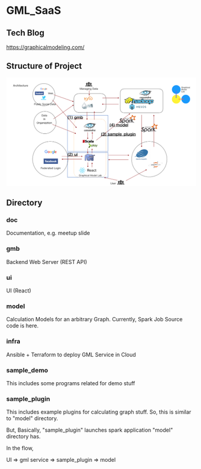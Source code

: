 # GML_SaaS

## Tech Blog

https://graphicalmodeling.com/

## Structure of Project

![top-page](https://github.com/GraphicalModelLab/GML_SaaS/blob/master-with-infra/doc/Architecture.png)


## Directory

### doc
Documentation, e.g. meetup slide

### gmb
Backend Web Server (REST API)

### ui
UI (React)

### model
Calculation Models for an arbitrary Graph.
Currently, Spark Job Source code is here.

### infra
Ansible + Terraform to deploy GML Service in Cloud

### sample_demo
This includes some programs related for demo stuff

### sample_plugin
This includes example plugins for calculating graph stuff.
So, this is similar to "model" directory.

But, Basically, "sample_plugin" launches spark application "model" directory has.

In the flow,

UI => gml service => sample_plugin => model
